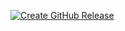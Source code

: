 [![Create GitHub Release](https://github.com/Sundareswar2170906/actionsprac/actions/workflows/gha.yaml/badge.svg)](https://github.com/Sundareswar2170906/actionsprac/actions/workflows/gha.yaml)